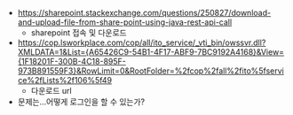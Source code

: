 * https://sharepoint.stackexchange.com/questions/250827/download-and-upload-file-from-share-point-using-java-rest-api-call
  * sharepoint 접속 및 다운로드
* https://cop.lsworkplace.com/cop/all/ito_service/_vti_bin/owssvr.dll?XMLDATA=1&List={A65426C9-54B1-4F17-ABF9-7BC9192A4168}&View={1F18201F-300B-4C18-895F-973B891559F3}&RowLimit=0&RootFolder=%2fcop%2fall%2fito%5fservice%2fLists%2f106%5f49
  * 다운로드 url
* 문제는...어떻게 로그인을 할 수 있는가?